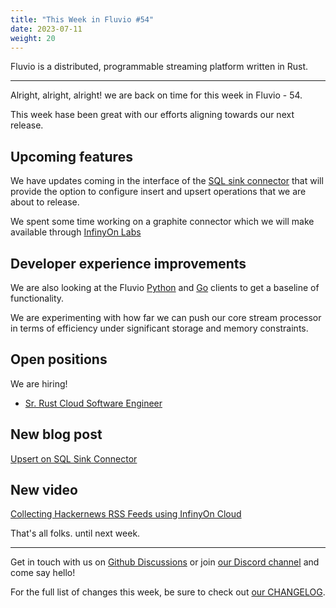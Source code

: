 ```yaml
---
title: "This Week in Fluvio #54"
date: 2023-07-11
weight: 20
---
```

Fluvio is a distributed, programmable streaming platform written in Rust.

---
Alright, alright, alright! we are back on time for this week in Fluvio - 54.

This week hase been great with our efforts aligning towards our next release.

## Upcoming features
We have updates coming in the interface of the [SQL sink connector]('https://github.com/infinyon/sql-connector') that will provide the option to configure insert and upsert operations that we are about to release.

We spent some time working on a graphite connector which we will make available through [InfinyOn Labs]('https://github.com/infinyon/labs-projects')

## Developer experience improvements
We are also looking at the Fluvio [Python]('https://github.com/infinyon/fluvio-client-python') and [Go]('https://github.com/avinassh/fluvio-go') clients to get a baseline of functionality.

We are experimenting with how far we can push our core stream processor in terms of efficiency under significant storage and memory constraints.

## Open positions
We are hiring!
* [Sr. Rust Cloud Software Engineer](https://infinyon.com/careers/cloud-engineer-senior-level/)

## New blog post
[Upsert on SQL Sink Connector]('https://infinyon.com/blog/2023/07/sql-upsert/')

## New video
[Collecting Hackernews RSS Feeds using InfinyOn Cloud]('https://youtu.be/fVzLoaIHQfM')

That's all folks. until next week.

---

Get in touch with us on [Github Discussions] or join [our Discord channel] and come say hello!

For the full list of changes this week, be sure to check out [our CHANGELOG].

[Fluvio open source]: https://github.com/infinyon/fluvio
[our CHANGELOG]: https://github.com/infinyon/fluvio/blob/master/CHANGELOG.md
[our Discord channel]: https://discordapp.com/invite/bBG2dTz
[Github Discussions]: https://github.com/infinyon/fluvio/discussions

